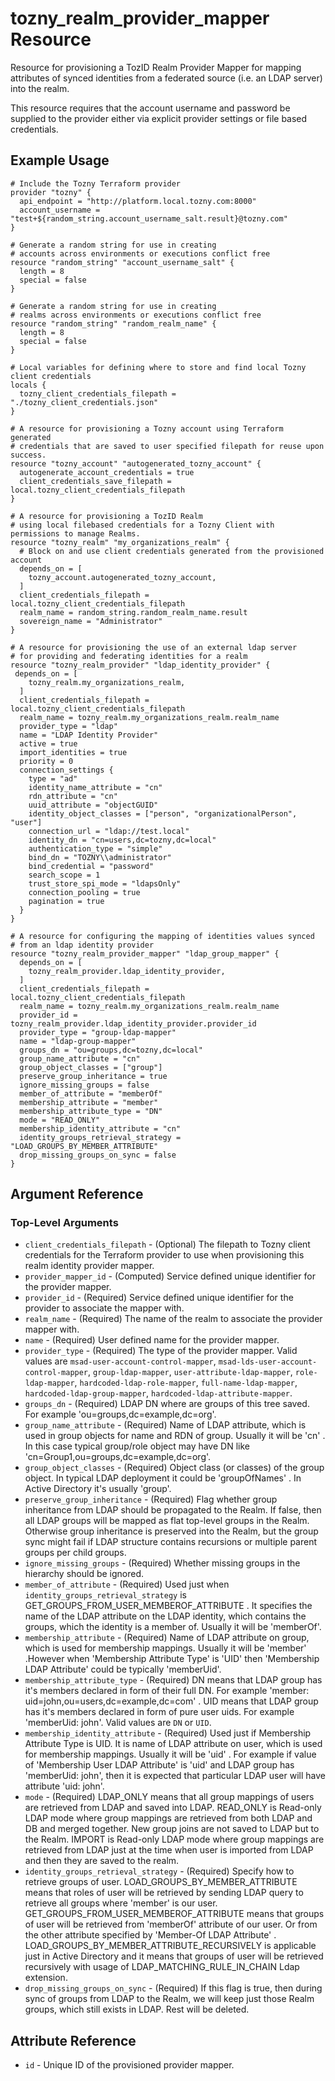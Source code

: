 # tozny_realm_provider_mapper Resource

Resource for provisioning a TozID Realm Provider Mapper for mapping attributes of synced identities from a federated source (i.e. an LDAP server) into the realm.

This resource requires that the account username and password be supplied to the provider either via explicit provider settings or file based credentials.

## Example Usage

```hcl
# Include the Tozny Terraform provider
provider "tozny" {
  api_endpoint = "http://platform.local.tozny.com:8000"
  account_username = "test+${random_string.account_username_salt.result}@tozny.com"
}

# Generate a random string for use in creating
# accounts across environments or executions conflict free
resource "random_string" "account_username_salt" {
  length = 8
  special = false
}

# Generate a random string for use in creating
# realms across environments or executions conflict free
resource "random_string" "random_realm_name" {
  length = 8
  special = false
}

# Local variables for defining where to store and find local Tozny client credentials
locals {
  tozny_client_credentials_filepath = "./tozny_client_credentials.json"
}

# A resource for provisioning a Tozny account using Terraform generated
# credentials that are saved to user specified filepath for reuse upon success.
resource "tozny_account" "autogenerated_tozny_account" {
  autogenerate_account_credentials = true
  client_credentials_save_filepath = local.tozny_client_credentials_filepath
}

# A resource for provisioning a TozID Realm
# using local filebased credentials for a Tozny Client with permissions to manage Realms.
resource "tozny_realm" "my_organizations_realm" {
  # Block on and use client credentials generated from the provisioned account
  depends_on = [
    tozny_account.autogenerated_tozny_account,
  ]
  client_credentials_filepath = local.tozny_client_credentials_filepath
  realm_name = random_string.random_realm_name.result
  sovereign_name = "Administrator"
}

# A resource for provisioning the use of an external ldap server
# for providing and federating identities for a realm
resource "tozny_realm_provider" "ldap_identity_provider" {
 depends_on = [
    tozny_realm.my_organizations_realm,
  ]
  client_credentials_filepath = local.tozny_client_credentials_filepath
  realm_name = tozny_realm.my_organizations_realm.realm_name
  provider_type = "ldap"
  name = "LDAP Identity Provider"
  active = true
  import_identities = true
  priority = 0
  connection_settings {
    type = "ad"
    identity_name_attribute = "cn"
    rdn_attribute = "cn"
    uuid_attribute = "objectGUID"
    identity_object_classes = ["person", "organizationalPerson", "user"]
    connection_url = "ldap://test.local"
    identity_dn = "cn=users,dc=tozny,dc=local"
    authentication_type = "simple"
    bind_dn = "TOZNY\\administrator"
    bind_credential = "password"
    search_scope = 1
    trust_store_spi_mode = "ldapsOnly"
    connection_pooling = true
    pagination = true
  }
}

# A resource for configuring the mapping of identities values synced
# from an ldap identity provider
resource "tozny_realm_provider_mapper" "ldap_group_mapper" {
  depends_on = [
    tozny_realm_provider.ldap_identity_provider,
  ]
  client_credentials_filepath = local.tozny_client_credentials_filepath
  realm_name = tozny_realm.my_organizations_realm.realm_name
  provider_id = tozny_realm_provider.ldap_identity_provider.provider_id
  provider_type = "group-ldap-mapper"
  name = "ldap-group-mapper"
  groups_dn = "ou=groups,dc=tozny,dc=local"
  group_name_attribute = "cn"
  group_object_classes = ["group"]
  preserve_group_inheritance = true
  ignore_missing_groups = false
  member_of_attribute = "memberOf"
  membership_attribute = "member"
  membership_attribute_type = "DN"
  mode = "READ_ONLY"
  membership_identity_attribute = "cn"
  identity_groups_retrieval_strategy = "LOAD_GROUPS_BY_MEMBER_ATTRIBUTE"
  drop_missing_groups_on_sync = false
}
```

## Argument Reference

### Top-Level Arguments

* `client_credentials_filepath` - (Optional) The filepath to Tozny client credentials for the Terraform provider to use when provisioning this realm identity provider mapper.
* `provider_mapper_id` - (Computed) Service defined unique identifier for the provider mapper.
* `provider_id` - (Required) Service defined unique identifier for the provider to associate the mapper with.
* `realm_name` - (Required) The name of the realm to associate the provider mapper with.
* `name` - (Required) User defined name for the provider mapper.
* `provider_type` - (Required) The type of the provider mapper. Valid values are `msad-user-account-control-mapper`, `msad-lds-user-account-control-mapper`, `group-ldap-mapper`, `user-attribute-ldap-mapper`, `role-ldap-mapper`, `hardcoded-ldap-role-mapper`, `full-name-ldap-mapper`, `hardcoded-ldap-group-mapper`, `hardcoded-ldap-attribute-mapper`.
* `groups_dn` - (Required) LDAP DN where are groups of this tree saved. For example 'ou=groups,dc=example,dc=org'.
* `group_name_attribute` - (Required) Name of LDAP attribute, which is used in group objects for name and RDN of group. Usually it will be 'cn' . In this case typical group/role object may have DN like 'cn=Group1,ou=groups,dc=example,dc=org'.
* `group_object_classes` - (Required) Object class (or classes) of the group object. In typical LDAP deployment it could be 'groupOfNames' . In Active Directory it's usually 'group'.
* `preserve_group_inheritance` - (Required) Flag whether group inheritance from LDAP should be propagated to the Realm. If false, then all LDAP groups will be mapped as flat top-level groups in the Realm. Otherwise group inheritance is preserved into the Realm, but the group sync might fail if LDAP structure contains recursions or multiple parent groups per child groups.
* `ignore_missing_groups` - (Required) Whether missing groups in the hierarchy should be ignored.
* `member_of_attribute` - (Required) Used just when `identity_groups_retrieval_strategy` is GET_GROUPS_FROM_USER_MEMBEROF_ATTRIBUTE . It specifies the name of the LDAP attribute on the LDAP identity, which contains the groups, which the identity is a member of. Usually it will be 'memberOf'.
* `membership_attribute` - (Required) Name of LDAP attribute on group, which is used for membership mappings. Usually it will be 'member' .However when 'Membership Attribute Type' is 'UID' then 'Membership LDAP Attribute' could be typically 'memberUid'.
* `membership_attribute_type` - (Required) DN means that LDAP group has it's members declared in form of their full DN. For example 'member: uid=john,ou=users,dc=example,dc=com' . UID means that LDAP group has it's members declared in form of pure user uids. For example 'memberUid: john'. Valid values are `DN` or `UID`.
* `membership_identity_attribute` - (Required) Used just if Membership Attribute Type is UID. It is name of LDAP attribute on user, which is used for membership mappings. Usually it will be 'uid' . For example if value of 'Membership User LDAP Attribute' is 'uid' and LDAP group has 'memberUid: john', then it is expected that particular LDAP user will have attribute 'uid: john'.
* `mode` - (Required) LDAP_ONLY means that all group mappings of users are retrieved from LDAP and saved into LDAP. READ_ONLY is Read-only LDAP mode where group mappings are retrieved from both LDAP and DB and merged together. New group joins are not saved to LDAP but to the Realm. IMPORT is Read-only LDAP mode where group mappings are retrieved from LDAP just at the time when user is imported from LDAP and then they are saved to the realm.
* `identity_groups_retrieval_strategy` - (Required) Specify how to retrieve groups of user. LOAD_GROUPS_BY_MEMBER_ATTRIBUTE means that roles of user will be retrieved by sending LDAP query to retrieve all groups where 'member' is our user. GET_GROUPS_FROM_USER_MEMBEROF_ATTRIBUTE means that groups of user will be retrieved from 'memberOf' attribute of our user. Or from the other attribute specified by 'Member-Of LDAP Attribute' . LOAD_GROUPS_BY_MEMBER_ATTRIBUTE_RECURSIVELY is applicable just in Active Directory and it means that groups of user will be retrieved recursively with usage of LDAP_MATCHING_RULE_IN_CHAIN Ldap extension.
* `drop_missing_groups_on_sync` - (Required) If this flag is true, then during sync of groups from LDAP to the Realm, we will keep just those Realm groups, which still exists in LDAP. Rest will be deleted.

## Attribute Reference

* `id` - Unique ID of the provisioned provider mapper.
